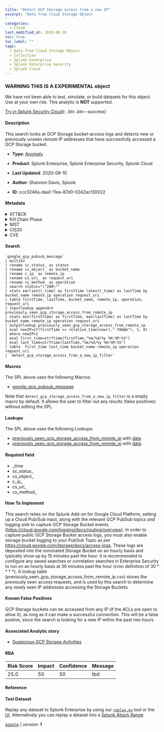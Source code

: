 ```yaml
---
title: "Detect GCP Storage access from a new IP"
excerpt: "Data from Cloud Storage Object
"
categories:
  - Cloud
last_modified_at: 2020-08-10
toc: true
toc_label: ""
tags:
  - Data from Cloud Storage Object
  - Collection
  - Splunk Enterprise
  - Splunk Enterprise Security
  - Splunk Cloud
---
```


###  WARNING THIS IS A EXPERIMENTAL object
We have not been able to test, simulate, or build datasets for this object. Use at your own risk. This analytic is **NOT** supported.


[Try in Splunk Security Cloud](https://www.splunk.com/en_splunk_app_enrichmentus/cyber-security.html){: .btn .btn--success}

#### Description

This search looks at GCP Storage bucket-access logs and detects new or previously unseen remote IP addresses that have successfully accessed a GCP Storage bucket.

- **Type**: [Anomaly](https://github.com/splunk/security_content/wiki/Detection-Analytic-Types)
- **Product**: Splunk Enterprise, Splunk Enterprise Security, Splunk Cloud


- **Last Updated**: 2020-08-10
- **Author**: Shannon Davis, Splunk
- **ID**: ccc3246a-daa1-11ea-87d0-0242ac130022


#### Metadata

<details>
  <summary>ATT&CK</summary>


| ID             | Technique        |  Tactic             |
| -------------- | ---------------- |-------------------- |
| [T1530](https://attack.mitre.org/techniques/T1530/) | Data from Cloud Storage Object | Collection |

</details>


<details>
  <summary>Kill Chain Phase</summary>

* Actions on Objectives


</details>


<details>
  <summary>NIST</summary>

* PR.DS
* PR.AC
* DE.CM



</details>

<details>
  <summary>CIS20</summary>

* CIS 13
* CIS 14



</details>

<details>
  <summary>CVE</summary>



</details>

#### Search

```
`google_gcp_pubsub_message` 
| multikv 
| rename sc_status_ as status 
| rename cs_object_ as bucket_name 
| rename c_ip_ as remote_ip 
| rename cs_uri_ as request_uri 
| rename cs_method_ as operation 
| search status="\"200\"" 
| stats earliest(_time) as firstTime latest(_time) as lastTime by bucket_name remote_ip operation request_uri 
| table firstTime, lastTime, bucket_name, remote_ip, operation, request_uri 
| inputlookup append=t previously_seen_gcp_storage_access_from_remote_ip 
| stats min(firstTime) as firstTime, max(lastTime) as lastTime by bucket_name remote_ip operation request_uri 
| outputlookup previously_seen_gcp_storage_access_from_remote_ip 
| eval newIP=if(firstTime >= relative_time(now(),"-70m@m"), 1, 0) 
| where newIP=1 
| eval first_time=strftime(firstTime,"%m/%d/%y %H:%M:%S") 
| eval last_time=strftime(lastTime,"%m/%d/%y %H:%M:%S") 
| table  first_time last_time bucket_name remote_ip operation request_uri 
| `detect_gcp_storage_access_from_a_new_ip_filter`
```

#### Macros
The SPL above uses the following Macros:
* [google_gcp_pubsub_message](https://github.com/splunk/security_content/blob/develop/macros/google_gcp_pubsub_message.yml)

Note that `detect_gcp_storage_access_from_a_new_ip_filter` is a empty macro by default. It allows the user to filter out any results (false positives) without editing the SPL.

#### Lookups
The SPL above uses the following Lookups:

* [previously_seen_gcp_storage_access_from_remote_ip](https://github.com/splunk/security_content/blob/develop/lookups/previously_seen_gcp_storage_access_from_remote_ip.yml) with [data](https://github.com/splunk/security_content/tree/develop/lookups/previously_seen_gcp_storage_access_from_remote_ip.csv)
* [previously_seen_gcp_storage_access_from_remote_ip](https://github.com/splunk/security_content/blob/develop/lookups/previously_seen_gcp_storage_access_from_remote_ip.yml) with [data](https://github.com/splunk/security_content/tree/develop/lookups/previously_seen_gcp_storage_access_from_remote_ip.csv)

#### Required field
* _time
* sc_status_
* cs_object_
* c_ip_
* cs_uri_
* cs_method_


#### How To Implement
This search relies on the Splunk Add-on for Google Cloud Platform, setting up a Cloud Pub/Sub input, along with the relevant GCP PubSub topics and logging sink to capture GCP Storage Bucket events (https://cloud.google.com/logging/docs/routing/overview). In order to capture public GCP Storage Bucket access logs, you must also enable storage bucket logging to your PubSub Topic as per https://cloud.google.com/storage/docs/access-logs.  These logs are deposited into the nominated Storage Bucket on an hourly basis and typically show up by 15 minutes past the hour.  It is recommended to configure any saved searches or correlation searches in Enterprise Security to run on an hourly basis at 30 minutes past the hour (cron definition of 30 * * * *).  A lookup table (previously_seen_gcp_storage_access_from_remote_ip.csv) stores the previously seen access requests, and is used by this search to determine any newly seen IP addresses accessing the Storage Buckets.

#### Known False Positives
GCP Storage buckets can be accessed from any IP (if the ACLs are open to allow it), as long as it can make a successful connection. This will be a false postive, since the search is looking for a new IP within the past two hours.

#### Associated Analytic story
* [Suspicious GCP Storage Activities](/stories/suspicious_gcp_storage_activities)




#### RBA

| Risk Score  | Impact      | Confidence   | Message      |
| ----------- | ----------- |--------------|--------------|
| 25.0 | 50 | 50 | tbd |


#### Reference


#### Test Dataset
Replay any dataset to Splunk Enterprise by using our [`replay.py`](https://github.com/splunk/attack_data#using-replaypy) tool or the [UI](https://github.com/splunk/attack_data#using-ui).
Alternatively you can replay a dataset into a [Splunk Attack Range](https://github.com/splunk/attack_range#replay-dumps-into-attack-range-splunk-server)



[*source*](https://github.com/splunk/security_content/tree/develop/detections/experimental/cloud/detect_gcp_storage_access_from_a_new_ip.yml) \| *version*: **1**
